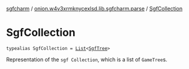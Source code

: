 [sgfcharm](../index.md) / [onion.w4v3xrmknycexlsd.lib.sgfcharm.parse](index.md) / [SgfCollection](./-sgf-collection.md)

# SgfCollection

`typealias SgfCollection = `[`List`](https://kotlinlang.org/api/latest/jvm/stdlib/kotlin.collections/-list/index.html)`<`[`SgfTree`](-sgf-tree/index.md)`>`

Representation of the `sgf Collection`, which is a list of `GameTree`s.

